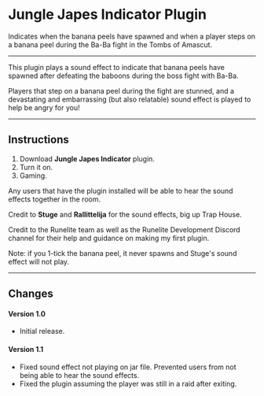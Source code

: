 # Jungle Japes Indicator Plugin

Indicates when the banana peels have spawned and when a player steps on a banana peel
during the Ba-Ba fight in the Tombs of Amascut.

---

This plugin plays a sound effect to indicate that banana peels have spawned after
defeating the baboons during the boss fight with Ba-Ba.

Players that step on a banana peel during the fight are stunned, and a devastating and
embarrassing (but also relatable) sound effect is played to help be angry for you!

---

## Instructions
1. Download **Jungle Japes Indicator** plugin.
2. Turn it on.
3. Gaming.

Any users that have the plugin installed will be able to hear the sound effects together
in the room.

Credit to **Stuge** and **Rallittelija** for the sound effects, big up Trap House.

Credit to the Runelite team as well as the Runelite Development Discord channel for their
help and guidance on making my first plugin.

Note: if you 1-tick the banana peel, it never spawns and Stuge's sound effect will not play.

---

## Changes

#### Version 1.0

- Initial release.

#### Version 1.1
- Fixed sound effect not playing on jar file. Prevented users from not being able to
hear the sound effects.
- Fixed the plugin assuming the player was still in a raid after exiting.
